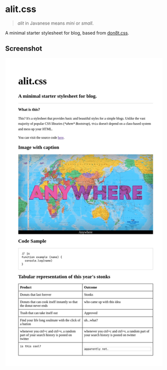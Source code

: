 # alit.css

> *alit* in Javanese means *mini* or *small*.

A minimal starter stylesheet for blog, based from [don8t.css](https://github.com/khalby786/don8t).

## Screenshot

![alit.css](screenshot.png)